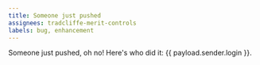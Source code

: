 ```yaml
---
title: Someone just pushed
assignees: tradcliffe-merit-controls
labels: bug, enhancement
---
```

Someone just pushed, oh no! Here's who did it: {{ payload.sender.login }}.
